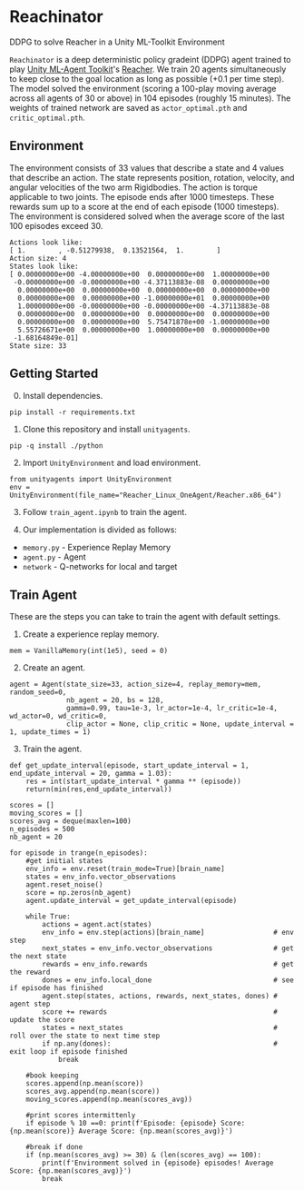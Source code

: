 # Reachinator
DDPG to solve Reacher in a Unity ML-Toolkit Environment

`Reachinator` is a deep deterministic policy gradeint (DDPG) agent trained to play [Unity ML-Agent Toolkit](https://github.com/Unity-Technologies/ml-agents)'s [Reacher](https://www.youtube.com/watch?v=2N9EoF6pQyE). We train 20 agents simultaneously to keep close to the goal location as long as possible (+0.1 per time step). The model solved the environment (scoring a 100-play moving average across all agents of 30 or above) in 104 episodes (roughly 15 minutes). The weights of trained network are saved as `actor_optimal.pth` and `critic_optimal.pth`.

## Environment

The environment consists of 33 values that describe a state and 4 values that describe an action. The state represents position, rotation, velocity, and angular velocities of the two arm Rigidbodies. The action is torque applicable to two joints. The episode ends after 1000 timesteps. These rewards sum up to a score at the end of each episode (1000 timesteps). The environment is considered solved when the average score of the last 100 episodes exceed 30.

```
Actions look like: 
[ 1.        , -0.51279938,  0.13521564,  1.        ]
Action size: 4
States look like: 
[ 0.00000000e+00 -4.00000000e+00  0.00000000e+00  1.00000000e+00
 -0.00000000e+00 -0.00000000e+00 -4.37113883e-08  0.00000000e+00
  0.00000000e+00  0.00000000e+00  0.00000000e+00  0.00000000e+00
  0.00000000e+00  0.00000000e+00 -1.00000000e+01  0.00000000e+00
  1.00000000e+00 -0.00000000e+00 -0.00000000e+00 -4.37113883e-08
  0.00000000e+00  0.00000000e+00  0.00000000e+00  0.00000000e+00
  0.00000000e+00  0.00000000e+00  5.75471878e+00 -1.00000000e+00
  5.55726671e+00  0.00000000e+00  1.00000000e+00  0.00000000e+00
 -1.68164849e-01]
State size: 33
```

## Getting Started

0. Install dependencies.

```
pip install -r requirements.txt
```

1. Clone this repository and install `unityagents`.

```
pip -q install ./python
```

2. Import `UnityEnvironment` and load environment.

```
from unityagents import UnityEnvironment
env = UnityEnvironment(file_name="Reacher_Linux_OneAgent/Reacher.x86_64")
```

3. Follow `train_agent.ipynb` to train the agent.

4. Our implementation is divided as follows:
* `memory.py` - Experience Replay Memory
* `agent.py` - Agent
* `network` - Q-networks for local and target

## Train Agent

These are the steps you can take to train the agent with default settings.

1. Create a experience replay memory.

```
mem = VanillaMemory(int(1e5), seed = 0)
```

2. Create an agent.

```
agent = Agent(state_size=33, action_size=4, replay_memory=mem, random_seed=0, 
              nb_agent = 20, bs = 128,
              gamma=0.99, tau=1e-3, lr_actor=1e-4, lr_critic=1e-4, wd_actor=0, wd_critic=0,
              clip_actor = None, clip_critic = None, update_interval = 1, update_times = 1)
```

3. Train the agent.

```
def get_update_interval(episode, start_update_interval = 1, end_update_interval = 20, gamma = 1.03):
    res = int(start_update_interval * gamma ** (episode))
    return(min(res,end_update_interval))
    
scores = []
moving_scores = []
scores_avg = deque(maxlen=100)
n_episodes = 500
nb_agent = 20

for episode in trange(n_episodes):
    #get initial states
    env_info = env.reset(train_mode=True)[brain_name]            
    states = env_info.vector_observations
    agent.reset_noise()                                             
    score = np.zeros(nb_agent)
    agent.update_interval = get_update_interval(episode)

    while True:
        actions = agent.act(states)
        env_info = env.step(actions)[brain_name]                 # env step                    
        next_states = env_info.vector_observations               # get the next state        
        rewards = env_info.rewards                               # get the reward        
        dones = env_info.local_done                              # see if episode has finished        
        agent.step(states, actions, rewards, next_states, dones) # agent step
        score += rewards                                         # update the score
        states = next_states                                     # roll over the state to next time step        
        if np.any(dones):                                        # exit loop if episode finished        
            break     
            
    #book keeping
    scores.append(np.mean(score))
    scores_avg.append(np.mean(score))
    moving_scores.append(np.mean(scores_avg))

    #print scores intermittenly
    if episode % 10 ==0: print(f'Episode: {episode} Score: {np.mean(score)} Average Score: {np.mean(scores_avg)}')

    #break if done
    if (np.mean(scores_avg) >= 30) & (len(scores_avg) == 100):
        print(f'Environment solved in {episode} episodes! Average Score: {np.mean(scores_avg)}')
        break    
```